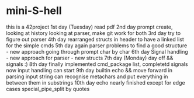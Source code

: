 # mini-S-hell
this is a 42project
1st day (Tuesday) read pdf
2nd day prompt create, looking at history looking at parser, 		make git work for both
3rd day try to figure out parser
4th day rearranged structs in header to have a linked list for 		the simple cmds
5th day again parser problems to find a good structure - new 		approach going through prompt char by char
6th day Signal handling - new approach for parser - new structs
7th day (Monday) day off && signals :)
8th day finally implemented cmd_package list, completetd signals
	now input handling can start
9th day builtin echo && move forward in parsing
	input string can recognise metachars and put everything in between them in substrings
10th day echo nearly finished except for edge cases
	special_pipe_split by quotes
	 